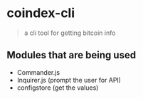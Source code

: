 # coindex-cli

> a cli tool for getting bitcoin info

## Modules that are being used  

- Commander.js 
- Inquirer.js (prompt the user for API)
- configstore (get the values)

